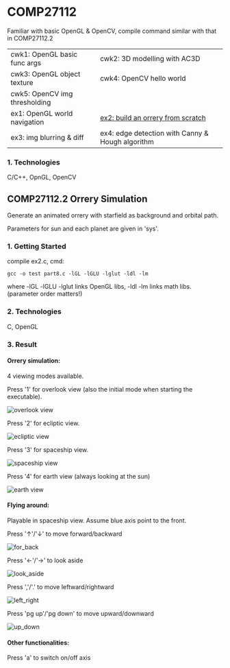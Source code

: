 # COMP27112
Familiar with basic OpenGL & OpenCV, compile command similar with that in COMP27112.2
<table>
  <tr>
    <td>cwk1: OpenGL basic func args</td>
    <td>cwk2: 3D modelling with AC3D</td>
  </tr>
  <tr>
    <td>cwk3: OpenGL object texture</td>
    <td>cwk4: OpenCV hello world</td>
  </tr>
  <tr>
    <td>cwk5: OpenCV img thresholding</td>
  </tr>
  <tr>
    <td>ex1: OpenGL world navigation</td>
    <td><a href="#2711202">ex2: build an orrery from scratch</a></td>
  </tr>
  <tr>
    <td>ex3: img blurring & diff</td>
    <td>ex4: edge detection with Canny & Hough algorithm</td>
  </tr>
</table>


### 1. Technologies
C/C++, OpnGL, OpenCV



<a id="2711202"></a>
## COMP27112.2 Orrery Simulation
Generate an animated orrery with starfield as background and orbital path. 
 
Parameters for sun and each planet are given in 'sys'.


### 1. Getting Started
compile ex2.c, cmd:
```
gcc -o test part8.c -lGL -lGLU -lglut -ldl -lm
```
where -lGL -lGLU -lglut links OpenGL libs, -ldl -lm links math libs. (parameter order matters!)


### 2. Technologies
C, OpenGL


### 3. Result
#### Orrery simulation:

4 viewing modes available. 

Press '1' for overlook view (also the initial mode when starting the executable).

![overlook view](../../media/27112_2/overlook.gif)

Press '2' for ecliptic view.

![ecliptic view](../../media/27112_2/ecliptic.gif)

Press '3' for spaceship view.

![spaceship view](../../media/27112_2/spaceship.gif)

Press '4' for earth view (always looking at the sun)

![earth view](../../media/27112_2/earth.gif)

#### Flying around:

Playable in spaceship view. Assume blue axis point to the front.

Press '↑'/'↓' to move forward/backward

![for_back](../../media/27112_2/for_back.gif)

Press '←'/'→' to look aside

![look_aside](../../media/27112_2/look_aside.gif)

Press ','/'.' to move leftward/rightward

![left_right](../../media/27112_2/left_right.gif)

Press 'pg up'/'pg down' to move upward/downward

![up_down](../../media/27112_2/up_down.gif)


#### Other functionalities:  
Press 'a' to switch on/off axis
